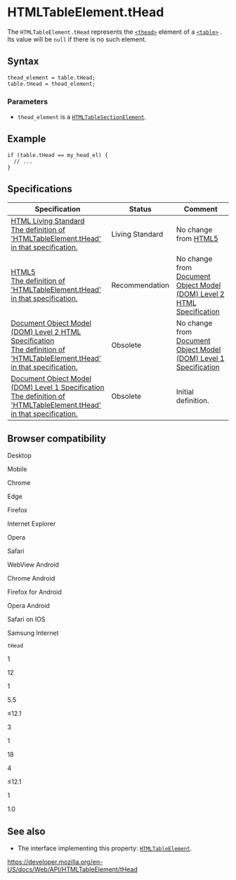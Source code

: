 # HTMLTableElement.tHead

The `HTMLTableElement.tHead` represents the [`<thead>`](https://developer.mozilla.org/en-US/docs/Web/HTML/Element/thead) element of a [`<table>`](https://developer.mozilla.org/en-US/docs/Web/HTML/Element/table) . Its value will be `null` if there is no such element.

## Syntax

    thead_element = table.tHead;
    table.tHead = thead_element;

### Parameters

- `thead_element` is a [`HTMLTableSectionElement`](../htmltablesectionelement).

## Example

    if (table.tHead == my_head_el) {
      // ...
    }

## Specifications

<table><thead><tr class="header"><th>Specification</th><th>Status</th><th>Comment</th></tr></thead><tbody><tr class="odd"><td><a href="https://html.spec.whatwg.org/multipage/tabular-data.html#dom-table-thead">HTML Living Standard<br />
<span class="small">The definition of 'HTMLTableElement.tHead' in that specification.</span></a></td><td><span class="spec-living">Living Standard</span></td><td>No change from <a href="https://www.w3.org/TR/html52/">HTML5</a></td></tr><tr class="even"><td><a href="https://www.w3.org/TR/html52/tabular-data.html#dom-table-thead">HTML5<br />
<span class="small">The definition of 'HTMLTableElement.tHead' in that specification.</span></a></td><td><span class="spec-rec">Recommendation</span></td><td>No change from <a href="https://www.w3.org/TR/DOM-Level-2-HTML/">Document Object Model (DOM) Level 2 HTML Specification</a></td></tr><tr class="odd"><td><a href="https://www.w3.org/TR/DOM-Level-2-HTML/html.html#ID-9530944">Document Object Model (DOM) Level 2 HTML Specification<br />
<span class="small">The definition of 'HTMLTableElement.tHead' in that specification.</span></a></td><td><span class="spec-obsolete">Obsolete</span></td><td>No change from <a href="https://www.w3.org/TR/REC-DOM-Level-1/">Document Object Model (DOM) Level 1 Specification</a></td></tr><tr class="even"><td><a href="https://www.w3.org/TR/REC-DOM-Level-1/level-one-html.html#ID-9530944">Document Object Model (DOM) Level 1 Specification<br />
<span class="small">The definition of 'HTMLTableElement.tHead' in that specification.</span></a></td><td><span class="spec-obsolete">Obsolete</span></td><td>Initial definition.</td></tr></tbody></table>

## Browser compatibility

Desktop

Mobile

Chrome

Edge

Firefox

Internet Explorer

Opera

Safari

WebView Android

Chrome Android

Firefox for Android

Opera Android

Safari on IOS

Samsung Internet

`tHead`

1

12

1

5.5

≤12.1

3

1

18

4

≤12.1

1

1.0

## See also

- The interface implementing this property: [`HTMLTableElement`](../htmltableelement).

<a href="https://developer.mozilla.org/en-US/docs/Web/API/HTMLTableElement/tHead" class="_attribution-link">https://developer.mozilla.org/en-US/docs/Web/API/HTMLTableElement/tHead</a>
